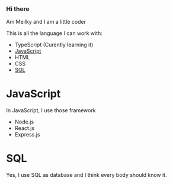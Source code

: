 ### Hi there

Am Meilky and I am a little coder

This is all the language I can work with:
 - TypeScript (Curently learning it)
 - [JavaScript](#JavaScript)
 - HTML
 - CSS
 - [SQL](#SQL)
 
# JavaScript

In JavaScript, I use those framework

 - Node.js
 - React.js
 - Express.js
 
# SQL

Yes, I use SQL as database and I think every body should know it.
